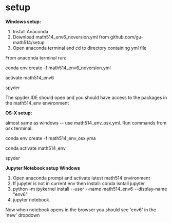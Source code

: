# setup

**Windows setup:**
1. Install Anaconda
2. Download math514_env6_noversion.yml from github.com/gu-math514/setup
3. Open anaconda terminal and cd to directory containing yml file

From anaconda terminal run:

conda env create -f math514_env6_noversion.yml

activate math514_env6

spyder

The spyder IDE should open and you should have access to the packages in the math514_env environment

**OS-X setup:**

almost same as windows -- use math514_env_osx.yml. Run commands from osx terminal.

conda env create -f math514_env_osx.yma

conda activate math514_env

spyder

**Jupyter Notebook setup Windows**

1. Open anaconda prompt and activate latest math514 environment
2. If jupyter is not in current env then install: conda isntall jupyter
3. python -m ipykernel install --user --name math514_env6 --display-name "env6"
4. jupyter notebook

Now when notebook opens in the browser you should see 'env6' in the 'new' dropdown



